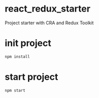 # react_redux_starter

Project starter with CRA and Redux Toolkit

# init project

```bash
npm install
```

# start project

```bash
npm start
```

